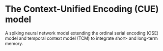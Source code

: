 # The Context-Unified Encoding (CUE) model

A spiking neural network model extending the ordinal serial encoding (OSE) model
and temporal context model (TCM) to integrate short- and long-term memory.

